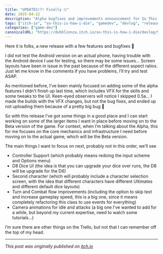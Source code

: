 ```yaml
---
title: "UPDATES!?! Finally 🙄"
date: 2025-04-22
description: "Alpha bugfixes and improvements announcement for So This Is How I DIE with builds for Windows, MacOS, and Android"
tags: ["itch-io", "so-this-is-how-i-die", "gamedev", "devlog", "release"]
categories: ["game-dev"]
canonicalURL: "https://duhblinnza.itch.io/so-this-is-how-i-die/devlog/929537/updates-finally-"
---
```


Here it is folks, a new release with a few features and bugfixes 🎉

I did not test the Android version on an actual phone, having trouble with the Android device I use for testing, so there may be some issues… Screen layouts have been in issue in the past because of the different aspect ratios. Just let me know in the comments if you have problems, I’ll try and test ASAP.

As mentioned before, I’ve been mainly focused on adding some of the alpha features I didn’t finish up last time, which includes VFX for the skills and some tweaks to the UI. Keen-eyed observers will notice I skipped 0.5a… I made the builds with the VFX changes, but not the bug fixes, and ended up not uploading them because of a pretty big bug 🙈

So with this release I’ve got some things in a good place and I can start working on some of the larger items I want in place before moving on to the Beta version of the game. For context, when I’m talking about the Alpha, this for me focuses on the core mechanics and infrastructure I need before moving on to the actual game, which will be the Beta version.

The main things I want to focus on next, probably not in this order, we’ll see

- Controller Support (which probably means redoing the input scheme and Options menu)
- D8 Dice UI (the idea is that you can upgrade your dice over runs, the D8 will be upgrade for the D6)
- Second character (which will probably include a character selection screen, with the idea that different characters have different Ultimates and different default dice layouts)
- Turn and Combat flow improvements (including the option to skip text and increase gameplay speed, this is a big one, since it means completely refactoring this class to use events for everything)
- Camera animations for idle and attacks (a big one I’ve wanted to add for a while, but beyond my current expertise, need to watch some tutorials…)

I’m sure there are other things on the Trello, but not that I can remember off the top of my head.

---
*This post was originally published on [itch.io](https://duhblinnza.itch.io/so-this-is-how-i-die/devlog/929537/updates-finally-)*
